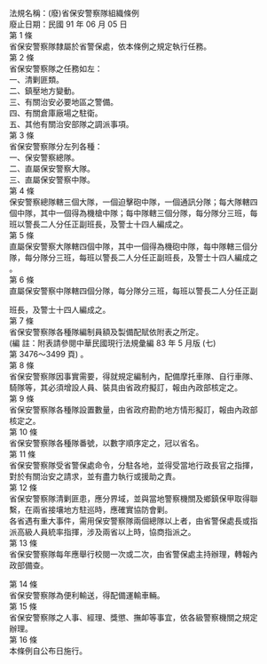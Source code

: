 法規名稱：(廢)省保安警察隊組織條例  
廢止日期：民國 91 年 06 月 05 日  
第 1 條  
省保安警察隊隸屬於省警保處，依本條例之規定執行任務。  
第 2 條  
省保安警察隊之任務如左：  
一、清剿匪類。  
二、鎮壓地方變動。  
三、有關治安必要地區之警備。  
四、有關倉庫廠場之駐衛。  
五、其他有關治安部隊之調派事項。  
第 3 條  
省保安警察隊分左列各種：  
一、保安警察總隊。  
二、直屬保安警察大隊。  
三、直屬保安警察中隊。  
第 4 條  
保安警察總隊轄三個大隊，一個迫擊砲中隊，一個通訊分隊；每大隊轄四  
個中隊，其中一個得為機槍中隊；每中隊轄三個分隊，每分隊分三班，每  
班以警長二人分任正副班長，及警士十四人編成之。  
第 5 條  
直屬保安警察大隊轄四個中隊，其中一個得為機砲中隊，每中隊轄三個分  
隊，每分隊分三班，每班以警長二人分任正副班長，及警士十四人編成之  
。  
第 6 條  
直屬保安警察中隊轄四個分隊，每分隊分三班，每班以警長二人分任正副  


班長，及警士十四人編成之。  
第 7 條  
省保安警察隊各種隊編制員額及製備配賦依附表之所定。  
(編 註：附表請參閱中華民國現行法規彙編 83 年 5 月版 (七)  
第 3476～3499 頁) 。  
第 8 條  
省保安警察隊因事實需要，得就規定編制內，配備摩托車隊、自行車隊、  
騎隊等，其必須增設人員、裝具由省政府擬訂，報由內政部核定之。  
第 9 條  
省保安警察隊各種隊設置數量，由省政府勘酌地方情形擬訂，報由內政部  
核定之。  
第 10 條  
省保安警察隊各種隊番號，以數字順序定之，冠以省名。  
第 11 條  
省保安警察隊受省警保處命令，分駐各地，並得受當地行政長官之指揮，  
對於有關治安之請求，並有盡力執行或援助之責。  
第 12 條  
省保安警察隊清剿匪患，應分界域，並與當地警察機關及鄉鎮保甲取得聯  
繫，在兩省接壤地方駐巡時，應確實協防會剿。  
各省遇有重大事件，需用保安警察隊兩個總隊以上者，由省警保處長或指  
派高級人員統率指揮，涉及兩省以上時，協商指派之。  
第 13 條  
省保安警察隊每年應舉行校閱一次或二次，由省警保處主持辦理，轉報內  
政部備查。  


第 14 條  
省保安警察隊為便利輸送，得配備運輸車輛。  
第 15 條  
省保安警察隊之人事、經理、獎懲、撫卹等事宜，依各級警察機關之規定  
辦理。  
第 16 條  
本條例自公布日施行。  


